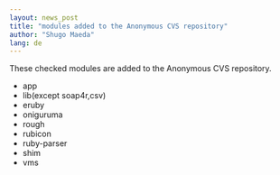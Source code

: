 ```yaml
---
layout: news_post
title: "modules added to the Anonymous CVS repository"
author: "Shugo Maeda"
lang: de
---
```


These checked modules are added to the Anonymous CVS repository.

* app
* lib(except soap4r,csv)
* eruby
* oniguruma
* rough
* rubicon
* ruby-parser
* shim
* vms

